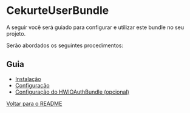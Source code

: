 # CekurteUserBundle

A seguir você será guiado para configurar e utilizar este bundle no seu projeto.

Serão abordados os seguintes procedimentos:

## Guia

- [Instalação](instalacao.md)
- [Configuração](configuracao.md)
- [Configuração do HWIOAuthBundle (opcional)](configuracao-oauth.md)


[Voltar para o README](https://github.com/CekurteSistemas/CekurteUserBundle/blob/master/README.md)